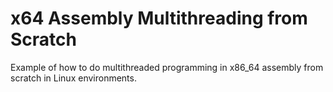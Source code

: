 # x64 Assembly Multithreading from Scratch
Example of how to do multithreaded programming in x86_64 assembly from scratch in Linux environments.
